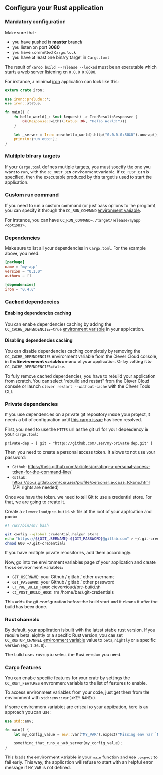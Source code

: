 ## Configure your Rust application

### Mandatory configuration

Make sure that:

* you have pushed in **master** branch
* you listen on port **8080**
* you have committed `Cargo.lock`
* you have at least one binary target in `Cargo.toml`

The result of `cargo build --release --locked` must be an executable which starts a web server listening on `0.0.0.0:8080`.

For instance, a minimal [iron](https://ironframework.io/) application can look like this:

```rust
extern crate iron;

use iron::prelude::*;
use iron::status;

fn main() {
    fn hello_world(_: &mut Request) -> IronResult<Response> {
        Ok(Response::with((status::Ok, "Hello World!")))
    }

    let _server = Iron::new(hello_world).http("0.0.0.0:8080").unwrap();
    println!("On 8080");
}
```

### Multiple binary targets

If your `Cargo.toml` defines multiple targets, you must specify the one you want to run, with the `CC_RUST_BIN` environment variable.
If `CC_RUST_BIN` is specified, then the executable produced by this target is used to start the application.

### Custom run command

If you need to run a custom command (or just pass options to the program), you can specify it through the `CC_RUN_COMMAND` [environment variable](#setting-up-environment-variables-on-clever-cloud).

For instance, you can have `CC_RUN_COMMAND=./target/release/myapp <options>`.

### Dependencies

Make sure to list all your dependencies in `Cargo.toml`. For the example above, you need:

```toml
[package]
name = "my-app"
version = "0.1.0"
authors = []

[dependencies]
iron = "0.4.0"
```

### Cached dependencies

#### Enabling dependencies caching

You can enable dependencies caching by adding the `CC_CACHE_DEPENDENCIES=true` [environment variable](#setting-up-environment-variables-on-clever-cloud) in your application.

#### Disabling dependencies caching

You can disable dependencies caching completely by removing the `CC_CACHE_DEPENDENCIES` environment variable from the Clever Cloud console, in the **Environment variables** menu of your application. Or by setting it to `CC_CACHE_DEPENDENCIES=false`.

To fully remove cached dependencies, you have to rebuild your application from scratch. You can select "rebuild and restart" from the Clever Cloud console or launch `clever restart --without-cache` with the Clever Tools CLI.

### Private dependencies

If you use dependencies on a private git repository inside your project, it needs a bit of configuration until [this cargo issue](https://GitHub.com/rust-lang/cargo/issues/1851) has been resolved.

First, you need to use the `HTTPS` url as the git url for your dependency in your `Cargo.toml`:

`private-dep = { git = "https://github.com/user/my-private-dep.git" }`

Then, you need to create a personal access token. It allows to not use your password:
- `Github`: https://help.github.com/articles/creating-a-personal-access-token-for-the-command-line/
- `Gitlab`: https://docs.gitlab.com/ce/user/profile/personal_access_tokens.html (API rights are needed)

Once you have the token, we need to tell Git to use a credential store. For that, we are going to create it.

Create a `clevercloud/pre-build.sh` file at the root of your application and paste:

```bash
#! /usr/bin/env bash

git config --global credential.helper store
echo "https://${GIT_USERNAME}:${GIT_PASSWORD}@gitlab.com" > ~/.git-credentials
chmod 600 ~/.git-credentials
```

If you have multiple private repositories, add them accordingly.

Now, go into the environment variables page of your application and create those environment variables:

- `GIT_USERNAME`: your Github / gitlab / other username
- `GIT_PASSWORD`: your Github / gitlab / other password
- `CC_PRE_BUILD_HOOK`: clevercloud/pre-build.sh
- `CC_POST_BUILD_HOOK`: rm /home/bas/.git-credentials

This adds the git configuration before the build start and it cleans it after the build has been done.

### Rust channels

By default, your application is built with the latest stable rust version. If you require beta, nightly or a specific Rust version, you can set `CC_RUSTUP_CHANNEL` [environment variable](#setting-up-environment-variables-on-clever-cloud) value to `beta`, `nightly` or a specific version (eg. `1.36.0`). 

The build uses `rustup` to select the Rust version you need.

### Cargo features

You can enable specific features for your crate by settings the `CC_RUST_FEATURES`
environment variable to the list of features to enable.

To access environment variables from your code, just get them from the environment with `std::env::var(<KEY_NAME>)`.

If some environment variables are critical to your application, here is an approach you can use:

```rust
use std::env;

fn main() {
    let my_config_value = env::var("MY_VAR").expect("Missing env var `MY_VAR`");

    something_that_runs_a_web_server(my_config_value);
}
```

This loads the environment variable in your `main` function and use `.expect` to fail early. This way, the application will refuse to start with an helpful error message if `MY_VAR` is not defined.
